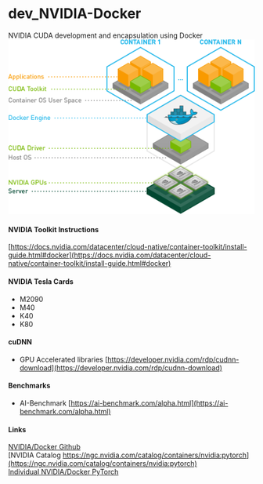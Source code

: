 # dev_NVIDIA-Docker
NVIDIA CUDA development and encapsulation using Docker<br/>
![NVIDIA Docker](https://github.com/lel99999/dev_NVIDIA-Docker/blob/master/nvidia-docker.png)

#### NVIDIA Toolkit Instructions
[https://docs.nvidia.com/datacenter/cloud-native/container-toolkit/install-guide.html#docker](https://docs.nvidia.com/datacenter/cloud-native/container-toolkit/install-guide.html#docker) <br/>

#### NVIDIA Tesla Cards
- M2090
- M40
- K40
- K80

#### cuDNN
- GPU Accelerated libraries [https://developer.nvidia.com/rdp/cudnn-download](https://developer.nvidia.com/rdp/cudnn-download) <br/>

#### Benchmarks
- AI-Benchmark [https://ai-benchmark.com/alpha.html](https://ai-benchmark.com/alpha.html) <br/>

#### Links
[NVIDIA/Docker Github](https://github.com/NVIDIA/nvidia-docker) <br/>
[NVIDIA Catalog https://ngc.nvidia.com/catalog/containers/nvidia:pytorch](https://ngc.nvidia.com/catalog/containers/nvidia:pytorch) <br/>
[Individual NVIDIA/Docker PyTorch](https://github.com/anibali/docker-pytorch) <br/>
